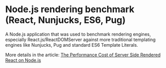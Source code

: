 # Node.js rendering benchmark (React, Nunjucks, ES6, Pug)

A Node.js application that was used to benchmark rendering engines, especially React.js/ReactDOMServer against more traditional templating engines like Nunjucks, Pug and standard ES6 Template Literals.

More details in the article: [The Performance Cost of Server Side Rendered React on Node.js](https://malloc.fi/performance-cost-of-server-side-rendered-react-node-js)